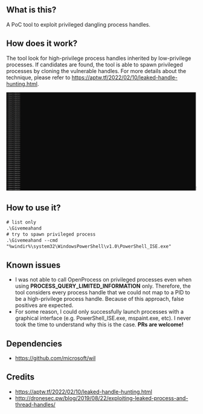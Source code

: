 ## What is this?
A PoC tool to exploit privileged dangling process handles.

## How does it work?
The tool look for high-privilege process handles inherited by low-privilege processes.  If candidates are found, the tool is able to spawn privileged processes by cloning the vulnerable handles.  For more details about the technique, please refer to https://aptw.tf/2022/02/10/leaked-handle-hunting.html.

![](/Give-me-a-hand.gif)

## How to use it?

```
# list only
.\Givemeahand
# try to spawn privileged process
.\Givemeahand --cmd "%windir%\system32\WindowsPowerShell\v1.0\PowerShell_ISE.exe"
```

## Known issues
* I was not able to call OpenProcess on privileged processes even when using **PROCESS_QUERY_LIMITED_INFORMATION** only. Therefore, the tool considers every process handle that we could not map to a PID to be a high-privilege process handle. Because of this approach, false positives are expected.
* For some reason, I could only successfully launch processes with a graphical interface (e.g. PowerShell_ISE.exe, mspaint.exe, etc).  I never took the time to understand why this is the case. **PRs are welcome!**

## Dependencies
* https://github.com/microsoft/wil

## Credits
* https://aptw.tf/2022/02/10/leaked-handle-hunting.html
* http://dronesec.pw/blog/2019/08/22/exploiting-leaked-process-and-thread-handles/
